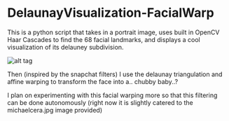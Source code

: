 # DelaunayVisualization-FacialWarp
This is a python script that takes in a portrait image, uses built in OpenCV Haar Cascades to find the 68 facial landmarks, 
and displays a cool visualization of its delauney subdivision.  

![alt tag](http://www.freedigitalphotos.net/images/img/homepage/golf-1-top-82328.jpg)

Then (inspired by the snapchat filters) I use the delaunay triangulation and affine warping to transform the face into a.. 
chubby baby..? 

I plan on experimenting with this facial warping more so that this filtering can be done autonomously 
(right now it is slightly catered to the michaelcera.jpg image provided)
